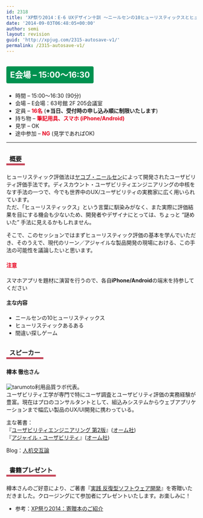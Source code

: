 ```yaml
---
id: 2318
title: 'XP祭り2014：E-6 UXデザイン十訓 ～ニールセンの10ヒューリスティックスとヒューリスティック評価法～【ワークショップ】'
date: '2014-09-03T06:48:05+00:00'
author: semi
layout: revision
guid: 'http://xpjug.com/2315-autosave-v1/'
permalink: /2315-autosave-v1/
---
```


## <span style="color:#FFFFFF; background-color:#009250; margin:0 0 30px 0; padding:10px 10px; border-radius:4px; line-height:2.5;">E会場 – 15:00～16:30</span>

- 時間 – 15:00～16:30 (90分)
- 会場 – E会場：63号館 2F 205会議室
- 定員 – <span style="color:#E7001D; font-weight: bold;">16名</span> (<span style="font-weight: bold;">※当日、受付時の申し込み順に制限いたします</span>)
- 持ち物 – <span style="color:#E7001D; font-weight: bold;">筆記用具、スマホ (iPhone/Android)</span>
- 見学 – OK
- 途中参加 – <span style="color:#E7001D; font-weight: bold;">NG</span> (見学であればOK)

---

### <span style="margin:0 0 10px 0; padding:2px 8px; border-width:0 0 5px 0; border-color:#C6485B; border-style:solid; line-height:2.5;">概要</span>

ヒューリスティック評価法は[ヤコブ・ニールセン](http://goo.gl/7kySpQ)によって開発されたユーザビリティ評価手法です。ディスカウント・ユーザビリティエンジニアリングの中核をなす手法の一つで、今でも世界中のUX/ユーザビリティの実務家に広く用いられています。  
ただ、「ヒューリスティックス」という言葉に馴染みがなく、また実際に評価結果を目にする機会も少ないため、開発者やデザイナにとっては、ちょっと “謎めいた” 手法に見えるかもしれません。

そこで、このセッションではまずヒューリスティック評価の基本を学んでいただき、そのうえで、現代のリーン／アジャイルな製品開発の現場における、この手法の可能性を議論したいと思います。

#### <span style="color:#E7001D; font-weight: bold; line-height:1.5;">注意</span>

スマホアプリを題材に演習を行うので、各自<span style="font-weight: bold;">iPhone/Android</span>の端末を持参してください

#### <span style="line-height:1.5;">主な内容</span>

- ニールセンの10ヒューリスティックス
- ヒューリスティックあるある
- 間違い探しゲーム

### <span style="margin:0 0 10px 0; padding:2px 8px; border-width:0 0 5px 0; border-color:#C6485B; border-style:solid; line-height:2.5;">スピーカー</span>

#### <span style="line-height:1.5;">樽本 徹也さん</span>

![tarumoto](http://xpjug.com/wp-content/uploads/2013/07/tarumoto.jpg)利用品質ラボ代表。  
ユーザビリティ工学が専門で特にユーザ調査とユーザビリティ評価の実務経験が豊富。現在はプロのコンサルタントとして、組込みシステムからウェブアプリケーションまで幅広い製品のUX/UI開発に携わっている。

主な著書：  
『[ユーザビリティエンジニアリング 第2版](http://shop.ohmsha.co.jp/shopdetail/000000000532/02-09-B5-03/)』([オーム社](http://www.ohmsha.co.jp/))  
『[アジャイル・ユーザビリティ](http://shop.ohmsha.co.jp/shopdetail/000000001557/02-09-B5-03/)』([オーム社](http://www.ohmsha.co.jp/))

Blog：[人机交互論](http://www.usablog.jp/)

### <span style="margin:0 0 10px 0; padding:2px 8px; border-width:0 0 5px 0; border-color:#C6485B; border-style:solid; line-height:2.5;">書籍プレゼント</span>

樽本さんのご好意により、ご著書『[実践 反復型ソフトウェア開発](http://shop.ohmsha.co.jp/shopdetail/000000001938/02-06-B2-11/page1/order/)』を寄贈いただきました。クロージングにて参加者にプレゼントいたします。お楽しみに！

- 参考：[XP祭り2014：寄贈本のご紹介](http://xpjug.com/xp2014-presentation-copy/)